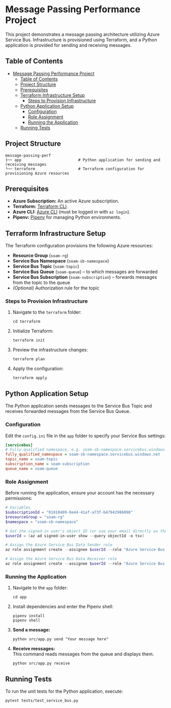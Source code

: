# Message Passing Performance Project

This project demonstrates a message passing architecture utilizing Azure Service Bus. Infrastructure is provisioned using Terraform, and a Python application is provided for sending and receiving messages.

## Table of Contents

- [Message Passing Performance Project](#message-passing-performance-project)
  - [Table of Contents](#table-of-contents)
  - [Project Structure](#project-structure)
  - [Prerequisites](#prerequisites)
  - [Terraform Infrastructure Setup](#terraform-infrastructure-setup)
    - [Steps to Provision Infrastructure](#steps-to-provision-infrastructure)
  - [Python Application Setup](#python-application-setup)
    - [Configuration](#configuration)
    - [Role Assignment](#role-assignment)
    - [Running the Application](#running-the-application)
  - [Running Tests](#running-tests)


## Project Structure

```
message-passing-perf
├── app                         # Python application for sending and receiving messages  
└── terraform                   # Terraform configuration for provisioning Azure resources
```

## Prerequisites

- **Azure Subscription:** An active Azure subscription.
- **Terraform:** [Terraform CLI](https://www.terraform.io/downloads.html).
- **Azure CLI:** [Azure CLI](https://learn.microsoft.com/en-us/cli/azure/install-azure-cli) (must be logged in with `az login`).
- **Pipenv:** [Pipenv](https://pipenv.pypa.io/en/latest/) for managing Python environments.

## Terraform Infrastructure Setup

The Terraform configuration provisions the following Azure resources:
- **Resource Group** (`soam-rg`)
- **Service Bus Namespace** (`soam-sb-namespace`)
- **Service Bus Topic** (`soam-topic`)
- **Service Bus Queue** (`soam-queue`) – to which messages are forwarded
- **Service Bus Subscription** (`soam-subscription`) – forwards messages from the topic to the queue
- *(Optional)* Authorization rule for the topic

### Steps to Provision Infrastructure

1. Navigate to the `terraform` folder:
   ```
   cd terraform
   ```

2. Initialize Terraform:
   ```
   terraform init
   ```

3. Preview the infrastructure changes:
   ```
   terraform plan
   ```

4. Apply the configuration:
   ```
   terraform apply
   ```

## Python Application Setup

The Python application sends messages to the Service Bus Topic and receives forwarded messages from the Service Bus Queue.

### Configuration

Edit the `config.ini` file in the `app` folder to specify your Service Bus settings:

```ini
[servicebus]
# Fully qualified namespace, e.g. soam-sb-namespace.servicebus.windows.net
fully_qualified_namespace = soam-sb-namespace.servicebus.windows.net
topic_name = soam-topic
subscription_name = soam-subscription
queue_name = soam-queue
```

### Role Assignment

Before running the application, ensure your account has the necessary permissions:

```powershell
# Variables
$subscriptionId = "01810409-8e44-41af-a73f-b47942986098"
$resourceGroup = "soam-rg"
$namespace = "soam-sb-namespace"

# Get the signed-in user's object ID (or use your email directly as the identifier)
$userId = (az ad signed-in-user show --query objectId -o tsv)

# Assign the Azure Service Bus Data Sender role
az role assignment create --assignee $userId --role "Azure Service Bus Data Sender" --scope "/subscriptions/$subscriptionId/resourceGroups/$resourceGroup/providers/Microsoft.ServiceBus/namespaces/$namespace"

# Assign the Azure Service Bus Data Receiver role
az role assignment create --assignee $userId --role "Azure Service Bus Data Receiver" --scope "/subscriptions/$subscriptionId/resourceGroups/$resourceGroup/providers/Microsoft.ServiceBus/namespaces/$namespace"
```

### Running the Application

1. Navigate to the `app` folder:
   ```
   cd app
   ```

2. Install dependencies and enter the Pipenv shell:
   ```
   pipenv install
   pipenv shell
   ```

3. **Send a message:**
   ```
   python src/app.py send "Your message here"
   ```

4. **Receive messages:**  
   This command reads messages from the queue and displays them.
   ```
   python src/app.py receive
   ```

## Running Tests

To run the unit tests for the Python application, execute:
```
pytest tests/test_service_bus.py
```



